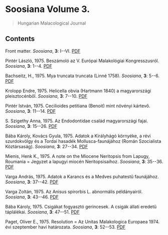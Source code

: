 # Soosiana Volume 3.

> Hungarian Malacological Journal

## Contents



Front matter. _Soosiana_, **3**: I--VI. [PDF](https://soosiana.github.io/volume-3/01_Soosiana_1975_3_I-VI.pdf)


Pintér László, 1975. Beszámoló az V. Európai Malakológiai Kongresszusról. _Soosiana_, **3**: 1--4. [PDF](https://soosiana.github.io/volume-3/02_Soosiana_1975_3_PinterL_1-4.pdf)


Bachseitz, H., 1975. Mya truncata truncata (Linné 1758). _Soosiana_, **3**: 5--6. [PDF](https://soosiana.github.io/volume-3/03_Soosiana_1975_3_Bachseitz_5-6.pdf)


Krolopp Endre, 1975. Helicella obvia (Hartmann 1840) a magyarországi pleisztocénből. _Soosiana_, **3**: 7--10. [PDF](https://soosiana.github.io/volume-3/04_Soosiana_1975_3_Krolopp_7-10.pdf)


Pintér István, 1975. Cecilioides petitiana (Benoit) mint növényi kártevő. _Soosiana_, **3**: 11--14. [PDF](https://soosiana.github.io/volume-3/05_Soosiana_1975_3_PinterI_11-14.pdf)


S. Szigethy Anna, 1975. Az Endodontidae család magyarországi fajai. _Soosiana_, **3**: 15--26. [PDF](https://soosiana.github.io/volume-3/06_Soosiana_1975_3_Szigethy_15-26.pdf)


Bába Károly, Kovács Gyula, 1975. Adatok a Királyhágó környéke, a révi szurdokvölgy és a Tordai hasadék Mollusca-faunájához (Román Szocialista Köztársaság). _Soosiana_, **3**: 27--34. [PDF](https://soosiana.github.io/volume-3/07_Soosiana_1975_3_Baba_27-34.pdf)


Mienis, Henk K., 1975. A note on the Miocene Neritopsis from Lapugy, Roumania = Jegyzet a lapugyi miocén Neritopsisaihoz. _Soosiana_, **3**: 35--36. [PDF](https://soosiana.github.io/volume-3/08_Soosiana_1975_3_Mienis_35-36.pdf)


Varga András, 1975. Adatok a Karancs és a Medves puhatestű faunájához. _Soosiana_, **3**: 37--42. [PDF](https://soosiana.github.io/volume-3/09_Soosiana_1975_3_Varga_37-42.pdf)


Varga Zoltán, 1975. Az Anisus spirorbis L. abnormális példányairól. _Soosiana_, **3**: 43--46. [PDF](https://soosiana.github.io/volume-3/10_Soosiana_1975_3_Varga_43-46.pdf)


Bába Károly, 1975. Csigákat fogyasztó gerincesek. A csigák állati eredetű táplálékai. _Soosiana_, **3**: 47--51. [PDF](https://soosiana.github.io/volume-3/11_Soosiana_1975_3_Baba_47-51.pdf)


Paget, Oliver E., 1975. Resolution = Az Unitas Malakologica Europaea 1974. évi szeptember havi határozata. _Soosiana_, **3**: 52--53. [PDF](https://soosiana.github.io/volume-3/12_Soosiana_1975_3_Paget_52-53.pdf)




